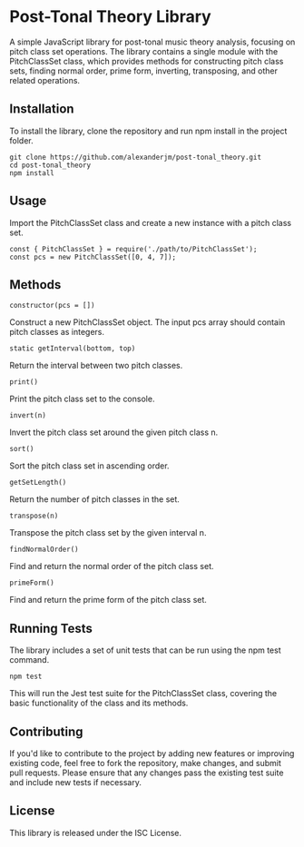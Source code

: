 # Post-Tonal Theory Library
A simple JavaScript library for post-tonal music theory analysis, focusing on pitch class set operations. The library contains a single module with the PitchClassSet class, which provides methods for constructing pitch class sets, finding normal order, prime form, inverting, transposing, and other related operations.

## Installation
To install the library, clone the repository and run npm install in the project folder.
```
git clone https://github.com/alexanderjm/post-tonal_theory.git
cd post-tonal_theory
npm install
```

## Usage
Import the PitchClassSet class and create a new instance with a pitch class set.

```
const { PitchClassSet } = require('./path/to/PitchClassSet');
const pcs = new PitchClassSet([0, 4, 7]);
```

## Methods
```
constructor(pcs = [])
```
Construct a new PitchClassSet object. The input pcs array should contain pitch classes as integers.

```
static getInterval(bottom, top)
```
Return the interval between two pitch classes.

```
print()
```
Print the pitch class set to the console.

```
invert(n)
```
Invert the pitch class set around the given pitch class n.

```
sort()
```
Sort the pitch class set in ascending order.

```
getSetLength()
```
Return the number of pitch classes in the set.

```
transpose(n)
```
Transpose the pitch class set by the given interval n.

```
findNormalOrder()
```
Find and return the normal order of the pitch class set.

```
primeForm()
```
Find and return the prime form of the pitch class set.

## Running Tests
The library includes a set of unit tests that can be run using the npm test command.

```
npm test
```
This will run the Jest test suite for the PitchClassSet class, covering the basic functionality of the class and its methods.

## Contributing
If you'd like to contribute to the project by adding new features or improving existing code, feel free to fork the repository, make changes, and submit pull requests. Please ensure that any changes pass the existing test suite and include new tests if necessary. 

## License
This library is released under the ISC License.
